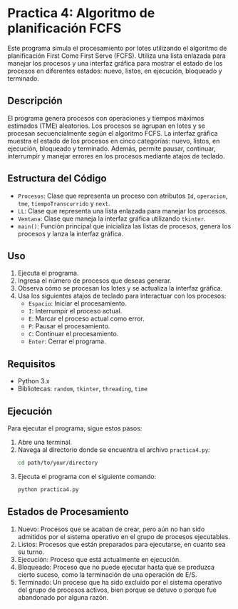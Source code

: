 # Practica 4: Algoritmo de planificación FCFS

Este programa simula el procesamiento por lotes utilizando el algoritmo de planificación First Come First Serve (FCFS). Utiliza una lista enlazada para manejar los procesos y una interfaz gráfica para mostrar el estado de los procesos en diferentes estados: nuevo, listos, en ejecución, bloqueado y terminado.

## Descripción

El programa genera procesos con operaciones y tiempos máximos estimados (TME) aleatorios. Los procesos se agrupan en lotes y se procesan secuencialmente según el algoritmo FCFS. La interfaz gráfica muestra el estado de los procesos en cinco categorías: nuevo, listos, en ejecución, bloqueado y terminado. Además, permite pausar, continuar, interrumpir y manejar errores en los procesos mediante atajos de teclado.

## Estructura del Código

- `Procesos`: Clase que representa un proceso con atributos `Id`, `operacion`, `tme`, `tiempoTranscurrido` y `next`.
- `LL`: Clase que representa una lista enlazada para manejar los procesos.
- `Ventana`: Clase que maneja la interfaz gráfica utilizando `tkinter`.
- `main()`: Función principal que inicializa las listas de procesos, genera los procesos y lanza la interfaz gráfica.

## Uso

1. Ejecuta el programa.
2. Ingresa el número de procesos que deseas generar.
3. Observa cómo se procesan los lotes y se actualiza la interfaz gráfica.
4. Usa los siguientes atajos de teclado para interactuar con los procesos:
   - `Espacio`: Iniciar el procesamiento.
   - `I`: Interrumpir el proceso actual.
   - `E`: Marcar el proceso actual como error.
   - `P`: Pausar el procesamiento.
   - `C`: Continuar el procesamiento.
   - `Enter`: Cerrar el programa.

## Requisitos

- Python 3.x
- Bibliotecas: `random`, `tkinter`, `threading`, `time`

## Ejecución

Para ejecutar el programa, sigue estos pasos:

1. Abre una terminal.
2. Navega al directorio donde se encuentra el archivo `practica4.py`:
   ```sh
   cd path/to/your/directory
   ```
3. Ejecuta el programa con el siguiente comando:
    ```sh
    python practica4.py
    ```

## Estados de Procesamiento
1. Nuevo: Procesos que se acaban de crear, pero aún no han sido admitidos por el sistema operativo en el grupo de procesos ejecutables.
2. Listos: Procesos que están preparados para ejecutarse, en cuanto sea su turno.
3. Ejecución: Proceso que está actualmente en ejecución.
4. Bloqueado: Proceso que no puede ejecutar hasta que se produzca cierto suceso, como la terminación de una operación de E/S.
5. Terminado: Un proceso que ha sido excluido por el sistema operativo del grupo de procesos activos, bien porque se detuvo o porque fue abandonado por alguna razón.